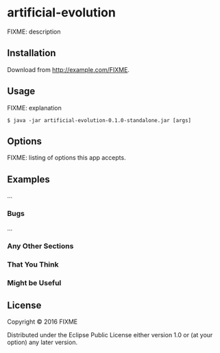 # artificial-evolution

FIXME: description

## Installation

Download from http://example.com/FIXME.

## Usage

FIXME: explanation

    $ java -jar artificial-evolution-0.1.0-standalone.jar [args]

## Options

FIXME: listing of options this app accepts.

## Examples

...

### Bugs

...

### Any Other Sections
### That You Think
### Might be Useful

## License

Copyright © 2016 FIXME

Distributed under the Eclipse Public License either version 1.0 or (at
your option) any later version.
